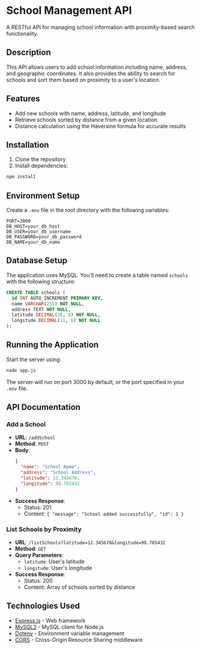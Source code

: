 # School Management API

A RESTful API for managing school information with proximity-based search functionality.

## Description

This API allows users to add school information including name, address, and geographic coordinates. It also provides the ability to search for schools and sort them based on proximity to a user's location.

## Features

- Add new schools with name, address, latitude, and longitude
- Retrieve schools sorted by distance from a given location
- Distance calculation using the Haversine formula for accurate results

## Installation

1. Clone the repository
2. Install dependencies:

```bash
npm install
```

## Environment Setup

Create a `.env` file in the root directory with the following variables:

```
PORT=3000
DB_HOST=your_db_host
DB_USER=your_db_username
DB_PASSWORD=your_db_password
DB_NAME=your_db_name
```

## Database Setup

The application uses MySQL. You'll need to create a table named `schools` with the following structure:

```sql
CREATE TABLE schools (
  id INT AUTO_INCREMENT PRIMARY KEY,
  name VARCHAR(255) NOT NULL,
  address TEXT NOT NULL,
  latitude DECIMAL(10, 8) NOT NULL,
  longitude DECIMAL(11, 8) NOT NULL
);
```

## Running the Application

Start the server using:

```bash
node app.js
```

The server will run on port 3000 by default, or the port specified in your `.env` file.

## API Documentation

### Add a School

- **URL**: `/addSchool`
- **Method**: `POST`
- **Body**:
  ```json
  {
    "name": "School Name",
    "address": "School Address",
    "latitude": 12.345678,
    "longitude": 98.765432
  }
  ```
- **Success Response**: 
  - Status: 201
  - Content: `{ "message": "School added successfully", "id": 1 }`

### List Schools by Proximity

- **URL**: `/listSchools?latitude=12.345678&longitude=98.765432`
- **Method**: `GET`
- **Query Parameters**: 
  - `latitude`: User's latitude
  - `longitude`: User's longitude
- **Success Response**: 
  - Status: 200
  - Content: Array of schools sorted by distance

## Technologies Used

- [Express.js](https://expressjs.com/) - Web framework
- [MySQL2](https://github.com/sidorares/node-mysql2) - MySQL client for Node.js
- [Dotenv](https://github.com/motdotla/dotenv) - Environment variable management
- [CORS](https://github.com/expressjs/cors) - Cross-Origin Resource Sharing middleware
